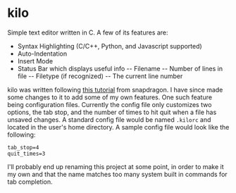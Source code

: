 # kilo

Simple text editor written in C. A few of its features are:
* Syntax Highlighting (C/C++, Python, and Javascript supported)
* Auto-Indentation
* Insert Mode
* Status Bar which displays useful info
 -- Filename
 -- Number of lines in file
 -- Filetype (if recognized)
 -- The current line number

kilo was written following [this tutorial](https://viewsourcecode.org/snaptoken/kilo/) from snapdragon. I
have since made some changes to it to add some of my own features. One such feature being configuration
files. Currently the config file only customizes two options, the tab stop, and the number of times to hit
quit when a file has unsaved changes. A standard config file would be named `.kilorc` and located in the
user's home directory. A sample config file would look like the following:

    tab_stop=4
    quit_times=3

I'll probably end up renaming this project at some point, in order to make it my own and that the name
matches too many system built in commands for tab completion.
